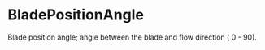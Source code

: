 BladePositionAngle
==================

Blade position angle; angle between the blade and flow direction ( 0 - 90).
